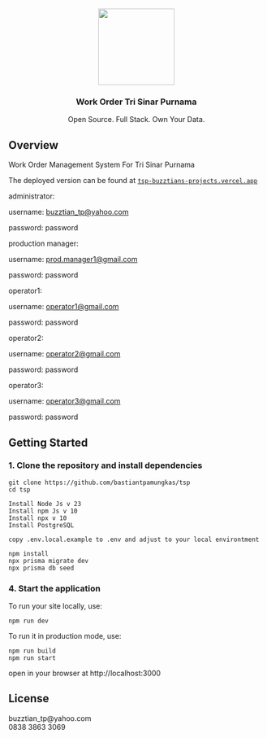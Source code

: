 <p align="center">
   <br/>
   <a href="https://buzztian.vercel.app" target="_blank"><img width="150px" src="https://www.trisip.com/main/wp-content/uploads/2022/07/logo-tsp.png" /></a>
   <h3 align="center">Work Order Tri Sinar Purnama</h3>
   <p align="center">
   Open Source. Full Stack. Own Your Data.
   </p>
</p>

## Overview

Work Order Management System For Tri Sinar Purnama

The deployed version can be found at [`tsp-buzztians-projects.vercel.app`](https://tsp-buzztians-projects.vercel.app/)

administrator:

username: buzztian_tp@yahoo.com

password: password

production manager:

username: prod.manager1@gmail.com

password: password

operator1:

username: operator1@gmail.com

password: password

operator2:

username: operator2@gmail.com

password: password

operator3:

username: operator3@gmail.com

password: password

## Getting Started

### 1. Clone the repository and install dependencies

```
git clone https://github.com/bastiantpamungkas/tsp
cd tsp

Install Node Js v 23
Install npm Js v 10
Install npx v 10
Install PostgreSQL

copy .env.local.example to .env and adjust to your local environtment

npm install
npx prisma migrate dev
npx prisma db seed
```

### 4. Start the application

To run your site locally, use:

```
npm run dev
```

To run it in production mode, use:

```
npm run build
npm run start
```

open in your browser at http://localhost:3000

## License

<p align="left">
  buzztian_tp@yahoo.com<br>
  0838 3863 3069
</p>
